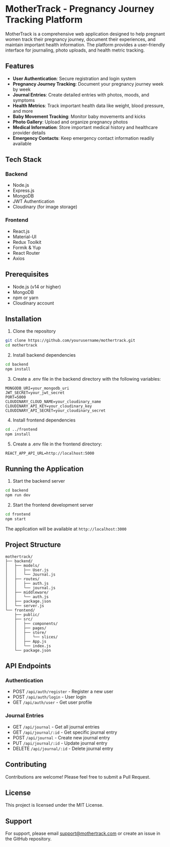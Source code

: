 # MotherTrack - Pregnancy Journey Tracking Platform

MotherTrack is a comprehensive web application designed to help pregnant women track their pregnancy journey, document their experiences, and maintain important health information. The platform provides a user-friendly interface for journaling, photo uploads, and health metric tracking.

## Features

- **User Authentication**: Secure registration and login system
- **Pregnancy Journey Tracking**: Document your pregnancy journey week by week
- **Journal Entries**: Create detailed entries with photos, moods, and symptoms
- **Health Metrics**: Track important health data like weight, blood pressure, and more
- **Baby Movement Tracking**: Monitor baby movements and kicks
- **Photo Gallery**: Upload and organize pregnancy photos
- **Medical Information**: Store important medical history and healthcare provider details
- **Emergency Contacts**: Keep emergency contact information readily available

## Tech Stack

### Backend
- Node.js
- Express.js
- MongoDB
- JWT Authentication
- Cloudinary (for image storage)

### Frontend
- React.js
- Material-UI
- Redux Toolkit
- Formik & Yup
- React Router
- Axios

## Prerequisites

- Node.js (v14 or higher)
- MongoDB
- npm or yarn
- Cloudinary account

## Installation

1. Clone the repository
```bash
git clone https://github.com/yourusername/mothertrack.git
cd mothertrack
```

2. Install backend dependencies
```bash
cd backend
npm install
```

3. Create a .env file in the backend directory with the following variables:
```
MONGODB_URI=your_mongodb_uri
JWT_SECRET=your_jwt_secret
PORT=5000
CLOUDINARY_CLOUD_NAME=your_cloudinary_name
CLOUDINARY_API_KEY=your_cloudinary_key
CLOUDINARY_API_SECRET=your_cloudinary_secret
```

4. Install frontend dependencies
```bash
cd ../frontend
npm install
```

5. Create a .env file in the frontend directory:
```
REACT_APP_API_URL=http://localhost:5000
```

## Running the Application

1. Start the backend server
```bash
cd backend
npm run dev
```

2. Start the frontend development server
```bash
cd frontend
npm start
```

The application will be available at `http://localhost:3000`

## Project Structure

```
mothertrack/
├── backend/
│   ├── models/
│   │   ├── User.js
│   │   └── Journal.js
│   ├── routes/
│   │   ├── auth.js
│   │   └── journal.js
│   ├── middleware/
│   │   └── auth.js
│   ├── package.json
│   └── server.js
└── frontend/
    ├── public/
    ├── src/
    │   ├── components/
    │   ├── pages/
    │   ├── store/
    │   │   └── slices/
    │   ├── App.js
    │   └── index.js
    └── package.json
```

## API Endpoints

### Authentication
- POST `/api/auth/register` - Register a new user
- POST `/api/auth/login` - User login
- GET `/api/auth/user` - Get user profile

### Journal Entries
- GET `/api/journal` - Get all journal entries
- GET `/api/journal/:id` - Get specific journal entry
- POST `/api/journal` - Create new journal entry
- PUT `/api/journal/:id` - Update journal entry
- DELETE `/api/journal/:id` - Delete journal entry

## Contributing

Contributions are welcome! Please feel free to submit a Pull Request.

## License

This project is licensed under the MIT License.

## Support

For support, please email support@mothertrack.com or create an issue in the GitHub repository. 